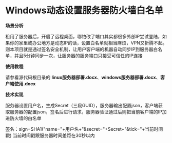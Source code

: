 # Windows动态设置服务器防火墙白名单  
**场景分析**  

租用了服务器后，开启了远程桌面，哪怕改了端口其实都很多外部IP尝试登陆，如果你的家里或办公地方是动态IP的话，设置白名单就相当麻烦，VPN又折腾不起。则本项目就是通过签名安全机制，让用户客户端的机器自动同步IP到服务器白名单，并且5分钟同步一次，让服务器的服务端口只接受可信任的IP连接

**使用教程**

请参看源代码根目录的 **linux服务器部署.docx**、**windows服务器部署.docx**、**客户端使用.docx**


**技术实现**

服务器设置用户名，生成Secret（三段GUID），服务器输出配置json，客户端获取服务器的配置json，签名后进行请求，服务器验证通过后则把当前客户端的IP加进防火墙的白名单

签名：sign=SHA1("name="+用户名+"&secret="+Secret+"&tick="+当前时间戳) 当前时间戳跟服务器时间差距在30秒以内
